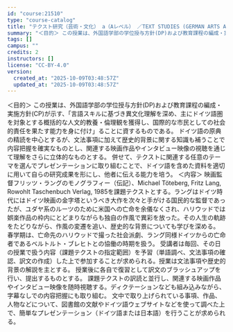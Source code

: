 ```yaml
---
id: "course:21510"
type: "course-catalog"
title: "テクスト研究（芸術・文化） a（Aレベル） ／TEXT STUDIES (GERMAN ARTS AND CULTURE) a"
summary: "＜目的＞ この授業は、外国語学部の学位授与方針(DP)および教育課程の編成・実施方針(CP)が示す、「言語スキルに基づき異文化理解を深め、主にドイツ語圏を対象とする概括的な人文的教養・倫理観を獲得し、国際的な市民としての社会的責任を果たす能…"
tags: []
campus: ""
credits: 2
instructors: []
license: "CC-BY-4.0"
version:
  created_at: "2025-10-09T03:48:57Z"
  updated_at: "2025-10-09T03:48:57Z"
---
```

＜目的＞ この授業は、外国語学部の学位授与方針(DP)および教育課程の編成・実施方針(CP)が示す、「言語スキルに基づき異文化理解を深め、主にドイツ語圏を対象とする概括的な人文的教養・倫理観を獲得し、国際的な市民としての社会的責任を果たす能力を身に付け」ることに資するものである。 ドイツ語の原典の精読を中心とするが、文法事項に加えて歴史的背景に関する知識も補うことで内容把握を確実なものとし、関連する映画作品やインタビュー映像の視聴を通じて理解をさらに立体的なものとする。 併せて、テクストに関連する任意のテーマを選んでプレゼンテーションに取り組むことで、ドイツ語を含めた資料を適切に用いて自らの研究成果を形にし、他者に伝える能力を培う。 ＜内容＞ 映画監督フリッツ・ラングのモノグラフィー（伝記）、Michael Töteberg, Fritz Lang, Rowohlt Taschenbuch Verlag, 1985を課題テクストとする。ラングはドイツ時代にはドイツ映画の金字塔というべき大作を次々と手がける国民的な監督であったが、ユダヤ系のルーツのために米国への亡命を余儀なくされ、ハリウッドでは娯楽作品の枠内にとどまりながらも独自の作風で異彩を放った。その人生の軌跡をたどりながら、作風の変遷を追い、歴史的な背景についても学びを深める。 春学期は、亡命先のハリウッドで撮った社会派劇、ラング同様ドイツからの亡命者であるベルトルト・ブレヒトとの協働の時期を扱う。 受講者は毎回、その日の授業で扱う内容（課題テクストの指定範囲）を予習（単語調べ、文法事項の確認、訳文の作成）した上で参加することが求められる。授業は文法事項や歴史的背景の解説を主とする。 授業後に各自で復習として訳文のブラッシュアップを行い、提出するものとする。 課題テクストの訳読と並行し、関連する映画作品やインタビュー映像を随時視聴する。ディクテーションなども組み込みながら、字幕なしでの内容把握にも取り組む。 文中で取り上げられている事項、作品、人物などについて、図書館の文献やドイツ語ウェブサイトなどを使って調べた上で、簡単なプレゼンテーション（ドイツ語または日本語）を行うことが求められる。
